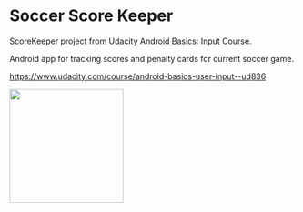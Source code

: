 # Soccer Score Keeper

ScoreKeeper project from Udacity Android Basics: Input Course.

Android app for tracking scores and penalty cards for current soccer game.

https://www.udacity.com/course/android-basics-user-input--ud836

<img src="https://d1o7d76eh80j1u.cloudfront.net/original/4X/d/b/1/db19dcc23d8548de3c1b03595006b97e616d1e9a.png" width="200">
